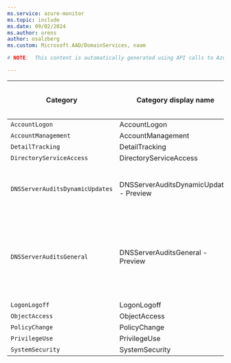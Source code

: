 ```yaml
---
ms.service: azure-monitor
ms.topic: include
ms.date: 09/02/2024
ms.author: orens
author: osalzberg
ms.custom: Microsoft.AAD/DomainServices, naam

# NOTE:  This content is automatically generated using API calls to Azure. Any edits made on these files will be overwritten in the next run of the script. 

---
```

  
  
|Category|Category display name| Log table| [Supports basic log plan](/azure/azure-monitor/logs/basic-logs-configure?tabs=portal-1#compare-the-basic-and-analytics-log-data-plans)|[Supports ingestion-time transformation](/azure/azure-monitor/essentials/data-collection-transformations)| Example queries |Costs to export|
|---|---|---|---|---|---|---|
|`AccountLogon` |AccountLogon |[AADDomainServicesAccountLogon](/azure/azure-monitor/reference/tables/aaddomainservicesaccountlogon)|No|Yes|[Queries](/azure/azure-monitor/reference/queries/aaddomainservicesaccountlogon)|No |
|`AccountManagement` |AccountManagement |[AADDomainServicesAccountManagement](/azure/azure-monitor/reference/tables/aaddomainservicesaccountmanagement)|No|Yes|[Queries](/azure/azure-monitor/reference/queries/aaddomainservicesaccountmanagement)|No |
|`DetailTracking` |DetailTracking ||No|No||No |
|`DirectoryServiceAccess` |DirectoryServiceAccess |[AADDomainServicesDirectoryServiceAccess](/azure/azure-monitor/reference/tables/aaddomainservicesdirectoryserviceaccess)|No|Yes|[Queries](/azure/azure-monitor/reference/queries/aaddomainservicesdirectoryserviceaccess)|No |
|`DNSServerAuditsDynamicUpdates` |DNSServerAuditsDynamicUpdates - Preview |[AADDomainServicesDNSAuditsDynamicUpdates](/azure/azure-monitor/reference/tables/aaddomainservicesdnsauditsdynamicupdates)<p>DNS server audit events enable change tracking on the DNS server. This table contains operational audit events for dynamic updates.|Yes|No||Yes |
|`DNSServerAuditsGeneral` |DNSServerAuditsGeneral - Preview |[AADDomainServicesDNSAuditsGeneral](/azure/azure-monitor/reference/tables/aaddomainservicesdnsauditsgeneral)<p>DNS server audit events enable change tracking on the DNS server. An audit event is logged each time server, zone, or resource record settings are changed. This includes operational events such as zone transfers, and DNSSEC zone signing and unsigning. This table captures audit events that are not from dynamic updates.|Yes|No||Yes |
|`LogonLogoff` |LogonLogoff |[AADDomainServicesLogonLogoff](/azure/azure-monitor/reference/tables/aaddomainserviceslogonlogoff)|No|Yes|[Queries](/azure/azure-monitor/reference/queries/aaddomainserviceslogonlogoff)|No |
|`ObjectAccess` |ObjectAccess ||No|No||No |
|`PolicyChange` |PolicyChange |[AADDomainServicesPolicyChange](/azure/azure-monitor/reference/tables/aaddomainservicespolicychange)|No|Yes|[Queries](/azure/azure-monitor/reference/queries/aaddomainservicespolicychange)|No |
|`PrivilegeUse` |PrivilegeUse |[AADDomainServicesPrivilegeUse](/azure/azure-monitor/reference/tables/aaddomainservicesprivilegeuse)|No|Yes|[Queries](/azure/azure-monitor/reference/queries/aaddomainservicesprivilegeuse)|No |
|`SystemSecurity` |SystemSecurity ||No|No||No |